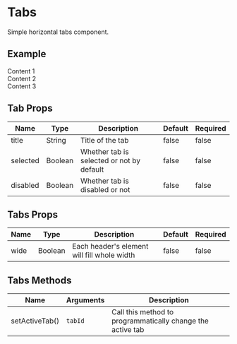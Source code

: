 # Tabs <badge text="stable" />
Simple horizontal tabs component.

## Example
<div class="p-3 border rounded-2 my-3">
  <v-tabs>
    <v-tab title="Tab 1">
      <div class="py-3">Content 1</div>
    </v-tab>
    <v-tab title="Tab 2">
      <div class="py-3">Content 2</div>
    </v-tab>
    <v-tab title="Tab 3" disabled>
      <div class="py-3">Content 3</div>
    </v-tab>
  </v-tabs>
</div>

## Tab Props
Name       | Type     | Description | Default | Required
---------- | -------- | ----------- | ------- | --------
title      | String   | Title of the tab | false | false
selected   | Boolean  | Whether tab is selected or not by default | false | false
disabled   | Boolean  | Whether tab is disabled or not            | false | false


## Tabs Props
Name       | Type     | Description | Default | Required
---------- | -------- | ----------- | ------- | --------
wide       | Boolean  | Each header's element will fill whole width | false | false

## Tabs Methods
Name       | Arguments | Description
---------- | --------- | -----------
setActiveTab() | `tabId` | Call this method to programmatically change the active tab
